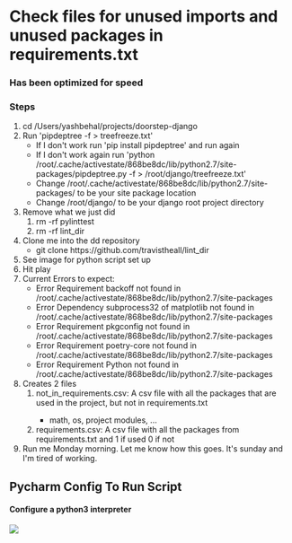 <h1>Check files for unused imports and unused packages in requirements.txt</h1>
<h3>Has been optimized for speed</h3>

<h3>Steps</h3>
<ol>
    <li>cd /Users/yashbehal/projects/doorstep-django</li>
    <li>Run 'pipdeptree -f > treefreeze.txt'
        <ul>
            <li>If I don't work run 'pip install pipdeptree' and run again</li>
            <li>If I don't work again run 'python /root/.cache/activestate/868be8dc/lib/python2.7/site-packages/pipdeptree.py -f > /root/django/treefreeze.txt'</li>
            <li>Change /root/.cache/activestate/868be8dc/lib/python2.7/site-packages/ to be your site package location</li>
            <li>Change /root/django/ to be your django root project directory</li>
        </ul>
    </li>
    <li>Remove what we just did
        <ol>
            <li>rm -rf pylinttest</li>
            <li>rm -rf lint_dir</li>
        </ol>
    </li>
    <li>Clone me into the dd repository
        <ul>
            <li>git clone https://github.com/travistheall/lint_dir</li>
        </ul>
    </li>
    <li>See image for python script set up</li>
    <li>Hit play</li>
    <li> Current Errors to expect:
        <ul>
            <li>Error Requirement backoff not found in /root/.cache/activestate/868be8dc/lib/python2.7/site-packages</li>
            <li>Error Dependency subprocess32 of matplotlib not found in /root/.cache/activestate/868be8dc/lib/python2.7/site-packages</li>
            <li>Error Requirement pkgconfig not found in /root/.cache/activestate/868be8dc/lib/python2.7/site-packages</li>
            <li>Error Requirement poetry-core not found in /root/.cache/activestate/868be8dc/lib/python2.7/site-packages</li>
            <li>Error Requirement Python not found in /root/.cache/activestate/868be8dc/lib/python2.7/site-packages</li>
        </ul>
    </li>
    <li>Creates 2 files
        <ol>
            <li>not_in_requirements.csv: A csv file with all the packages that are used in the project, but not in requirements.txt</li>
            <ul>
                <li>math, os, project modules, ...</li>
            </ul>
            <li>requirements.csv: A csv file with all the packages from requirements.txt and 1 if used 0 if not</li>
        </ol>
    </li>
    <li>Run me Monday morning. Let me know how this goes. It's sunday and I'm tired of working.</li>
</ol>

<h2>Pycharm Config To Run Script</h2>
<h4>Configure a python3 interpreter</h4>
<img src="https://user-images.githubusercontent.com/58260017/148442415-b7cb3297-4c36-4027-85df-53a3439ea147.png" />
